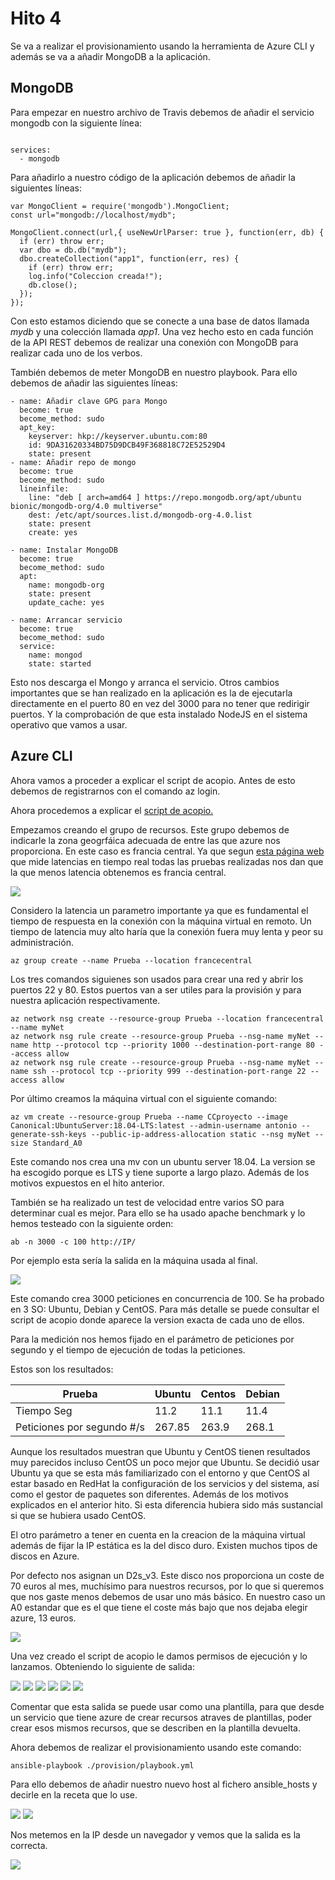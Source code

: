 # Hito 4

Se va a realizar el provisionamiento usando la herramienta de Azure CLI y además se va a añadir MongoDB a la aplicación.

## MongoDB

Para empezar en nuestro archivo de Travis debemos de añadir el servicio mongodb con la siguiente línea:

```

services:
  - mongodb

  ```

Para añadirlo a nuestro código de la aplicación debemos de añadir la siguientes líneas:

```
var MongoClient = require('mongodb').MongoClient;
const url="mongodb://localhost/mydb";

MongoClient.connect(url,{ useNewUrlParser: true }, function(err, db) {
  if (err) throw err;
  var dbo = db.db("mydb");
  dbo.createCollection("app1", function(err, res) {
    if (err) throw err;
    log.info("Coleccion creada!");
    db.close();
  });
});

```
Con esto estamos diciendo que se conecte a una base de datos llamada *mydb* y una colección llamada *app1*. Una vez hecho esto en cada función de la API REST debemos de realizar una conexión con MongoDB para realizar cada uno de los verbos.


También debemos de meter MongoDB en nuestro playbook. Para ello debemos de añadir las siguientes líneas:

```
- name: Añadir clave GPG para Mongo
  become: true
  become_method: sudo
  apt_key:
    keyserver: hkp://keyserver.ubuntu.com:80
    id: 9DA31620334BD75D9DCB49F368818C72E52529D4
    state: present
- name: Añadir repo de mongo
  become: true
  become_method: sudo
  lineinfile:
    line: "deb [ arch=amd64 ] https://repo.mongodb.org/apt/ubuntu bionic/mongodb-org/4.0 multiverse"
    dest: /etc/apt/sources.list.d/mongodb-org-4.0.list
    state: present
    create: yes

- name: Instalar MongoDB
  become: true
  become_method: sudo
  apt:
    name: mongodb-org
    state: present
    update_cache: yes

- name: Arrancar servicio
  become: true
  become_method: sudo
  service:
    name: mongod
    state: started
```

Esto nos descarga el Mongo y arranca el servicio.
Otros cambios importantes que se han realizado en la aplicación es la de ejecutarla directamente en el puerto 80 en vez del 3000 para no tener que redirigir puertos. Y la comprobación de que esta instalado NodeJS en el sistema operativo que vamos a usar.

## Azure CLI

Ahora vamos a proceder a explicar el script de acopio. Antes de esto debemos de registrarnos con el comando az login.

Ahora procedemos a explicar el [script de acopio.](./../acopio.sh)

Empezamos creando el grupo de recursos. Este grupo debemos de indicarle la zona geogrfáica adecuada de entre las que azure nos proporciona. En este caso es francia central. Ya que segun [esta página web](https://azurespeedtest.azurewebsites.net/) que mide latencias en tiempo real todas las pruebas realizadas nos dan que la que menos latencia obtenemos es francia central.

![](./img/latencia.png)

Considero la latencia un parametro importante ya que es fundamental el tiempo de respuesta en la conexión con la máquina virtual en remoto. Un tiempo de latencia muy alto haría que la conexión fuera muy lenta y peor su administración.

```
az group create --name Prueba --location francecentral
```

Los tres comandos siguienes son usados para crear una red y abrir los puertos 22 y 80. Estos puertos van a ser utiles para la provisión y para nuestra aplicación respectivamente.


```
az network nsg create --resource-group Prueba --location francecentral --name myNet
az network nsg rule create --resource-group Prueba --nsg-name myNet --name http --protocol tcp --priority 1000 --destination-port-range 80 --access allow
az network nsg rule create --resource-group Prueba --nsg-name myNet --name ssh --protocol tcp --priority 999 --destination-port-range 22 --access allow

```

Por último creamos la máquina virtual con el siguiente comando:

```
az vm create --resource-group Prueba --name CCproyecto --image Canonical:UbuntuServer:18.04-LTS:latest --admin-username antonio --generate-ssh-keys --public-ip-address-allocation static --nsg myNet --size Standard_A0

```

Este comando nos crea una mv con un ubuntu server 18.04. La version se ha escogido porque es LTS y tiene suporte a largo plazo. Además de los motivos expuestos en el hito anterior.

También se ha realizado un test de velocidad entre varios SO para determinar cual es mejor. Para ello se ha usado apache benchmark y lo hemos testeado con la siguiente orden:

```
ab -n 3000 -c 100 http://IP/
```

Por ejemplo esta sería la salida en la máquina usada al final.

![](./img/ab.png)

Este comando crea 3000 peticiones en concurrencia de 100. Se ha probado en 3 SO: Ubuntu, Debian y CentOS. Para más detalle se puede consultar el script de acopio donde aparece la version exacta de cada uno de ellos.

Para la medición nos hemos fijado en el parámetro de peticiones por segundo y el tiempo de ejecución de todas la peticiones.

Estos son los resultados:


| Prueba | Ubuntu | Centos | Debian |
|--------|----------|-------------|---------|
| Tiempo Seg | 11.2| 11.1 | 11.4 |
| Peticiones por segundo #/s | 267.85 | 263.9 | 268.1 |

Aunque los resultados muestran que Ubuntu y CentOS tienen resultados muy parecidos incluso CentOS un poco mejor que Ubuntu. Se decidió usar Ubuntu ya que se esta más familiarizado con el entorno y que CentOS al estar basado en RedHat la configuración de los servicios y del sistema, así como el gestor de paquetes son diferentes. Además de los motivos explicados en el anterior hito. Si esta diferencia hubiera sido más sustancial si que se hubiera usado CentOS.


El otro parámetro a tener en cuenta en la creacion de la máquina virtual además de fijar la IP estática es la del disco duro. Existen muchos tipos de discos en Azure.

Por defecto nos asignan un D2s_v3. Este disco nos proporciona un coste de 70 euros al mes, muchísimo para nuestros recursos, por lo que si queremos que nos gaste menos debemos de usar uno más básico. En nuestro caso un A0 estandar que es el que tiene el coste más bajo que nos dejaba elegir azure, 13 euros.

![](./img/disco.png)

Una vez creado el script de acopio le damos permisos de ejecución y lo lanzamos. Obteniendo lo siguiente de salida:

![](./img/a1.png)
![](./img/a2.png)
![](./img/a3.png)
![](./img/a4.png)
![](./img/a5.png)
![](./img/a6.png)

Comentar que esta salida se puede usar como una plantilla, para que desde un servicio que tiene azure de crear recursos atraves de plantillas, poder crear esos mismos recursos, que se describen en la plantilla devuelta.

Ahora debemos de realizar el provisionamiento usando este comando:

```
ansible-playbook ./provision/playbook.yml
```

Para ello debemos de añadir nuestro nuevo host al fichero ansible_hosts y decirle en la receta que lo use.

![](./img/p1.png)
![](./img/p2.png)

Nos metemos en la IP desde un navegador y vemos que la salida es la correcta.

![](./img/output.png)
